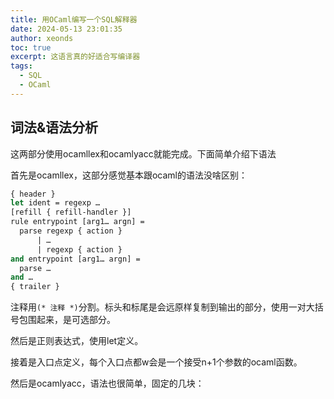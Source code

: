 ```yaml
---
title: 用OCaml编写一个SQL解释器
date: 2024-05-13 23:01:35
author: xeonds
toc: true
excerpt: 这语言真的好适合写编译器
tags:
  - SQL
  - OCaml
---
```


## 词法&语法分析
这两部分使用ocamllex和ocamlyacc就能完成。下面简单介绍下语法

首先是ocamllex，这部分感觉基本跟ocaml的语法没啥区别：

```ocaml
{ header }
let ident = regexp …
[refill { refill-handler }]
rule entrypoint [arg1… argn] =
  parse regexp { action }
      | …
      | regexp { action }
and entrypoint [arg1… argn] =
  parse …
and …
{ trailer }
```

注释用`(* 注释 *)`分割。标头和标尾是会远原样复制到输出的部分，使用一对大括号包围起来，是可选部分。

然后是正则表达式，使用let定义。

接着是入口点定义，每个入口点都w会是一个接受n+1个参数的ocaml函数。

然后是ocamlyacc，语法也很简单，固定的几块：

